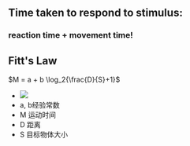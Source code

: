    

## Time taken to respond to stimulus:  
### reaction time + movement time!

## Fitt's Law

$M = a + b \log_2{\frac{D}{S}+1}$

- ![](https://pic-1257412153.cos.ap-nanjing.myqcloud.com/images/images/2023/04/04/20230404205337-f4ee29.png)
- a, b经验常数
- M 运动时间
- D 距离
- S 目标物体大小

